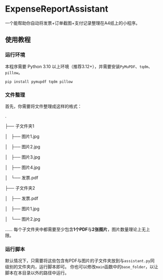 # ExpenseReportAssistant
一个能帮助你自动将发票+订单截图+支付记录整理在A4纸上的小程序。

## 使用教程
### 运行环境
本程序需要 Python 3.10 以上环境（推荐3.12+），并需要安装`PyMuPDF`、`tqdm`、`pillow`。
```
pip install pymupdf tqdm pillow
```

### 文件整理
首先，你需要将文件整理成这样的格式：

.

├── 子文件夹1

│   ├── 图片1.jpg

│   ├── 图片2.jpg

│   ├── 图片3.jpg

│   ├── 图片4.jpg

│   └── 发票.pdf

├── 子文件夹2

│   ├── 发票.pdf

│   ├── 图片1.jpg

│   └── 图片2.jpg

……
每个子文件夹中都需要至少包含**1个PDF**与**2张图片**，图片数量理论上无上限。

### 运行脚本
默认情况下，只需要将这些包含有PDF与图片的子文件夹放到与`assistant.py`同级别的文件夹内，运行脚本即可。
你也可以修改`main`函数中的`base_folder`，以让脚本在本目录以外的路径中运行。
